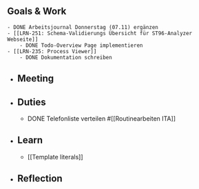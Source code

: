 ## Goals & Work
	- DONE Arbeitsjournal Donnerstag (07.11) ergänzen
	- [[LRN-251: Schema-Validierungs Übersicht für ST96-Analyzer Webseite]]
		- DONE Todo-Overview Page implementieren
	- [[LRN-235: Process Viewer]]
		- DONE Dokumentation schreiben
- ## Meeting
- ## Duties
	- DONE Telefonliste verteilen #[[Routinearbeiten ITA]]
- ## Learn
	- [[Template literals]]
- ## Reflection